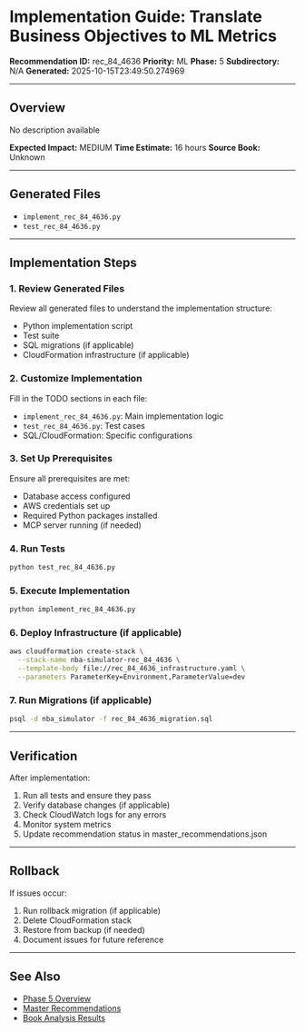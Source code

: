 # Implementation Guide: Translate Business Objectives to ML Metrics

**Recommendation ID:** rec_84_4636
**Priority:** ML
**Phase:** 5
**Subdirectory:** N/A
**Generated:** 2025-10-15T23:49:50.274969

---

## Overview

No description available

**Expected Impact:** MEDIUM
**Time Estimate:** 16 hours
**Source Book:** Unknown

---

## Generated Files

- `implement_rec_84_4636.py`
- `test_rec_84_4636.py`

---

## Implementation Steps

### 1. Review Generated Files

Review all generated files to understand the implementation structure:
- Python implementation script
- Test suite
- SQL migrations (if applicable)
- CloudFormation infrastructure (if applicable)

### 2. Customize Implementation

Fill in the TODO sections in each file:
- `implement_rec_84_4636.py`: Main implementation logic
- `test_rec_84_4636.py`: Test cases
- SQL/CloudFormation: Specific configurations

### 3. Set Up Prerequisites

Ensure all prerequisites are met:
- Database access configured
- AWS credentials set up
- Required Python packages installed
- MCP server running (if needed)

### 4. Run Tests

```bash
python test_rec_84_4636.py
```

### 5. Execute Implementation

```bash
python implement_rec_84_4636.py
```

### 6. Deploy Infrastructure (if applicable)

```bash
aws cloudformation create-stack \
  --stack-name nba-simulator-rec_84_4636 \
  --template-body file://rec_84_4636_infrastructure.yaml \
  --parameters ParameterKey=Environment,ParameterValue=dev
```

### 7. Run Migrations (if applicable)

```bash
psql -d nba_simulator -f rec_84_4636_migration.sql
```

---

## Verification

After implementation:
1. Run all tests and ensure they pass
2. Verify database changes (if applicable)
3. Check CloudWatch logs for any errors
4. Monitor system metrics
5. Update recommendation status in master_recommendations.json

---

## Rollback

If issues occur:
1. Run rollback migration (if applicable)
2. Delete CloudFormation stack
3. Restore from backup (if needed)
4. Document issues for future reference

---

## See Also

- [Phase 5 Overview](/Users/ryanranft/nba-simulator-aws/docs/phases/phase_5/)
- [Master Recommendations](/Users/ryanranft/nba-mcp-synthesis/analysis_results/master_recommendations.json)
- [Book Analysis Results](/Users/ryanranft/nba-mcp-synthesis/analysis_results/)
